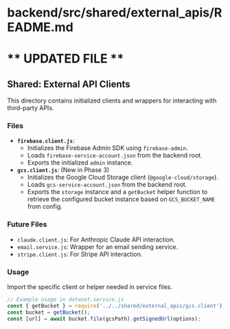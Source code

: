 # backend/src/shared/external_apis/README.md
# ** UPDATED FILE **

## Shared: External API Clients

This directory contains initialized clients and wrappers for interacting with third-party APIs.

### Files

*   **`firebase.client.js`**:
    *   Initializes the Firebase Admin SDK using `firebase-admin`.
    *   Loads `firebase-service-account.json` from the backend root.
    *   Exports the initialized `admin` instance.
*   **`gcs.client.js`**: (New in Phase 3)
    *   Initializes the Google Cloud Storage client (`@google-cloud/storage`).
    *   Loads `gcs-service-account.json` from the backend root.
    *   Exports the `storage` instance and a `getBucket` helper function to retrieve the configured bucket instance based on `GCS_BUCKET_NAME` from config.

### Future Files

*   `claude.client.js`: For Anthropic Claude API interaction.
*   `email.service.js`: Wrapper for an email sending service.
*   `stripe.client.js`: For Stripe API interaction.

### Usage

Import the specific client or helper needed in service files.

```javascript
// Example usage in dataset.service.js
const { getBucket } = require('../../shared/external_apis/gcs.client');
const bucket = getBucket();
const [url] = await bucket.file(gcsPath).getSignedUrl(options);
```